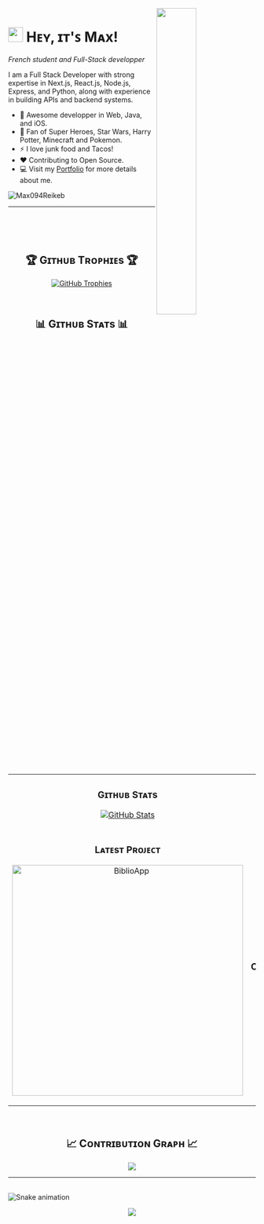 <div>
  <img align="right" width="40%" src="https://owlbertsio-resized.s3.amazonaws.com/Popper.psd.full.png">
</div>

# <img src="https://emojis.slackmojis.com/emojis/images/1531849430/4246/blob-sunglasses.gif?1531849430" width="30"/> Hᴇʏ, ɪᴛ'ꜱ Mᴀx!
*French student and Full-Stack developper*
<br />
 
<p align="left">I am a Full Stack Developer with strong expertise in Next.js, React.js, Node.js, Express, and Python, along with experience in building APIs and backend systems.</p>

- 🌱 Awesome developper in Web, Java, and iOS.
- 💬 Fan of Super Heroes, Star Wars, Harry Potter, Minecraft and Pokemon.
- ⚡ I love junk food and Tacos!
- ❤ Contributing to Open Source.
- 💻 Visit my [Portfolio](https://maxence.it/) for more details about me.


<p align="left">
  <img src="https://komarev.com/ghpvc/?username=Max094Reikeb&label=Profile%20views&color=770677&style=for-the-badge&logo=star" alt="Max094Reikeb" style="padding-right:20px;" />
</p>

---

<br />
<br />
<br />


<h2 align="center">🏆 Gɪᴛʜᴜʙ Tʀᴏᴘʜɪᴇs 🏆</h2>
<p align="center">
  <a href="https://github.com/Max094Reikeb">
    <picture>
      <source media="(prefers-color-scheme: dark)" srcset="https://github-profile-trophy.vercel.app/?username=Max094Reikeb&no-bg=true&row=2&column=6&margin-w=20&margin-h=20&theme=monokai">
      <source media="(prefers-color-scheme: light)" srcset="https://github-profile-trophy.vercel.app/?username=Max094Reikeb&no-bg=true&row=2&column=6&margin-w=20&margin-h=20">
      <img alt="GitHub Trophies" src="https://github-profile-trophy.vercel.app/?username=Max094Reikeb&no-bg=true&no-frame=true&row=2&column=6&margin-w=20&margin-h=20">
    </picture>
  </a>
</p>
<br />

<h2 align="center">📊 Gɪᴛʜᴜʙ Sᴛᴀᴛs 📊</h2>
<table width="100%">
  <tr>
    <td width="50%">
      <h3 align="center"><strong>Gɪᴛʜᴜʙ Sᴛᴀᴛs</strong></h3>
      <p align="center">
        <a href="https://github.com/Max094Reikeb">
          <img align="center" src="https://github-readme-streak-stats-ranit.vercel.app/?user=Max094Reikeb&theme=radical&hide_border=true  " alt="GitHub Stats" />
        </a>
      </p>
    </td>
    <td width="50%">
      <h3 align="center"><strong>Sᴛʀᴇᴀᴋ Sᴛᴀᴛs</strong></h3>
      <p align="center">
        <a href="https://github.com/Max094Reikeb">
          <img align="center" src="https://streak-stats.demolab.com?user=Max094Reikeb&theme=nightowl&background=0,000000,441350&fire=ffeb95&ring=ffeb95&sideNums=ffffff&sideLabels=ffffff&dates=c56a90&currStreakNum=ffffff" alt="Streak Stats" />
        </a>
      </p>
    </td>
  </tr>
  <tr>
    <td width="50%">
      <h3 align="center"><strong>Lᴀᴛᴇsᴛ Pʀᴏᴊᴇᴄᴛ</strong></h3>
      <p align="center">
        <a href="https://github.com/Max094Reikeb/BilioApp">
          <img align="center" width="470" src="https://github-readme-stats.vercel.app/api/pin/?username=Max094Reikeb&repo=BiblioApp&theme=nightowl&show_owner=true&bg_color=0,000000,441350&title_color=c56a90&text_color=ffffff" alt="BiblioApp" />
        </a>
      </p>
    </td>
    <td width="50%">
      <h3 align="center"><strong>Tᴏᴘ Cᴏɴᴛʀɪʙᴜᴛɪᴏɴs</strong></h3>
      <p align="center">
        <a href="https://github.com/Max094Reikeb">
          <img align="center" src="https://github-contributor-stats.vercel.app/api?username=Max094Reikeb&limit=2&theme=nightowl&show_owner=true&combine_all_yearly_contributions=false&bg_color=0,000000,441350&title_color=c56a90&text_color=ffffff" alt="Top Repo" />
        </a>
      </p>
    </td>
  </tr>
</table>
<br />

<!--Contribution Graph-->
<h2 align="center">📈 Cᴏɴᴛʀɪʙᴜᴛɪᴏɴ Gʀᴀᴘʜ 📈</h2>
<div align="center">
    <img src="https://github-readme-activity-graph.vercel.app/graph?username=Max094Reikeb&bg_color=220a28&&color=ffffff&line=c56a90&point=ffeb95&area=false&hide_border=false" border-radius="15">
</div>

---

<br clear="both">

<img src="https://raw.githubusercontent.com/suhaib3100/suhaib3100/output/snake.svg" alt="Snake animation" />

<!--Footer--> 
<p align="center">
  <img src="https://capsule-render.vercel.app/api?type=waving&color=gradient&height=65&section=footer"/>
</p>